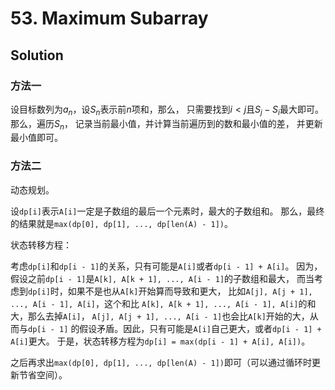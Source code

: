 # 53. Maximum Subarray

## Solution

### 方法一

设目标数列为${a_n}$，设${S_n}$表示前$n$项和，那么，
只需要找到$i<j$且$S_j-S_i$最大即可。那么，遍历${S_n}$，
记录当前最小值，并计算当前遍历到的数和最小值的差，
并更新最小值即可。

### 方法二

动态规划。

设`dp[i]`表示`A[i]`一定是子数组的最后一个元素时，最大的子数组和。
那么，最终的结果就是`max(dp[0], dp[1], ..., dp[len(A) - 1])`。

状态转移方程：

考虑`dp[i]`和`dp[i - 1]`的关系，只有可能是`A[i]`或者`dp[i - 1] + A[i]`。
因为，假设之前`dp[i - 1]`是`A[k], A[k + 1], ..., A[i - 1]`的子数组和最大，
而当考虑到`dp[i]`时，如果不是也从`A[k]`开始算而导致和更大，
比如`A[j], A[j + 1], ..., A[i - 1], A[i]`，这个和比
`A[k], A[k + 1], ..., A[i - 1], A[i]`的和大，那么去掉`A[i]`，
`A[j], A[j + 1], ..., A[i - 1]`也会比`A[k]`开始的大，从而与`dp[i - 1]`
的假设矛盾。因此，只有可能是`A[i]`自己更大，或者`dp[i - 1] + A[i]`更大。
于是，状态转移方程为`dp[i] = max(dp[i - 1] + A[i], A[i])`。

之后再求出`max(dp[0], dp[1], ..., dp[len(A) - 1])`即可（可以通过循环时更新节省空间）。